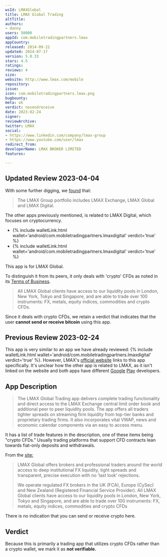 ```yaml
---
wsId: LMAXGlobal
title: LMAX Global Trading
altTitle: 
authors:
- danny
users: 50000
appId: com.mobiletradingpartners.lmax
appCountry: 
released: 2014-09-22
updated: 2024-07-17
version: 5.0.33
stars: 4.5
ratings: 
reviews: 4
size: 
website: http://www.lmax.com/mobile
repository: 
issue: 
icon: com.mobiletradingpartners.lmax.png
bugbounty: 
meta: ok
verdict: nosendreceive
date: 2023-02-24
signer: 
reviewArchive: 
twitter: LMAX
social:
- https://www.linkedin.com/company/lmax-group
- https://www.youtube.com/user/lmax
redirect_from: 
developerName: LMAX BROKER LIMITED
features: 

---
```


## Updated Review 2023-04-04

With some further digging, we [found](https://www.lmax.com/about) that: 

> The LMAX Group portfolio includes LMAX Exchange, LMAX Global and LMAX Digital.

The other apps previously mentioned, is related to LMAX Digital, which focuses on cryptocurrency. 

- {% include walletLink.html wallet='android/com.mobiletradingpartners.lmaxdigital' verdict='true' %}
- {% include walletLink.html wallet='android/com.mobiletradingpartners.lmaxdigital' verdict='true' %}

This app is for LMAX Global. 

To distinguish it from its peers, it only deals with 'crypto' CFDs as noted in its [Terms of Business](https://www.lmax.com/documents/LMAXGlobal-uk-Terms-of-Business.pdf). 

> All LMAX Global clients have access to our liquidity pools in London, New York, Tokyo and Singapore, and are able to trade over 100 instruments: FX, metals, equity indices, commodities and crypto CFDs.

Since it deals with crypto CFDs, we retain a verdict that indicates that the user **cannot send or receive bitcoin** using this app. 

## Previous Review 2023-02-24

This app is very similar to an app we have already reviewed: {% include walletLink.html wallet='android/com.mobiletradingpartners.lmaxdigital' verdict='true' %}. However, LMAX's [official website](https://www.lmax.com/global/trading#mobile-trading) links to this app specifically. It's unclear how the other app is related to LMAX, as it isn't linked on the website and both apps have different [Google](https://play.google.com/store/apps/developer?id=LMAX+BROKER+LIMITED) [Play](https://play.google.com/store/apps/developer?id=LMAX+DIGITAL+EXCHANGE+LIMITED) developers.

## App Description

> The LMAX Global Trading app delivers complete trading functionality and direct access to the LMAX Exchange central limit order book and additional peer to peer liquidity pools. The app offers all traders tighter spreads on streaming firm liquidity from top-tier banks and proprietary trading firms. It also incorporates vital VWAP, news and economic calendar components via an easy to access menu.

It has a list of trade features in the description, one of these items being "crypto CFDs." Usually trading platforms that support CFD contracts lean towards fiat-only deposits and withdrawals.

From the [site:](https://www.lmax.com/global)

> LMAX Global offers brokers and professional traders around the world access to deep institutional FX liquidity, tight spreads and transparent, precise execution with no ‘last look’ rejections.
>
> We operate regulated FX brokers in the UK (FCA), Europe (CySec) and New Zealand (Registered Financial Service Provider). All LMAX Global clients have access to our liquidity pools in London, New York, Tokyo and Singapore, and are able to trade over 100 instruments: FX, metals, equity indices, commodities and crypto CFDs

There is no indication that you can send or receive crypto here.

## Verdict

Because this is primarily a trading app that utilizes crypto CFDs rather than a crypto wallet, we mark it as **not verifiable.**